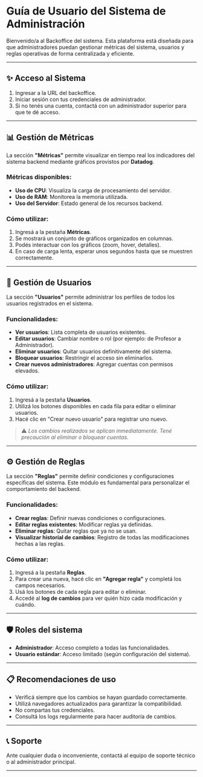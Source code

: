 # Guía de Usuario del Sistema de Administración

Bienvenido/a al Backoffice del sistema. Esta plataforma está diseñada para que administradores puedan gestionar métricas del sistema, usuarios y reglas operativas de forma centralizada y eficiente.

---

## ✨ Acceso al Sistema

1. Ingresar a la URL del backoffice.
2. Iniciar sesión con tus credenciales de administrador.
3. Si no tenés una cuenta, contactá con un administrador superior para que te dé acceso.

---

## 📊 Gestión de Métricas

La sección **"Métricas"** permite visualizar en tiempo real los indicadores del sistema backend mediante gráficos provistos por **Datadog**.

### Métricas disponibles:

* **Uso de CPU**: Visualiza la carga de procesamiento del servidor.
* **Uso de RAM**: Monitorea la memoria utilizada.
* **Uso del Servidor**: Estado general de los recursos backend.

### Cómo utilizar:

1. Ingresá a la pestaña **Métricas**.
2. Se mostrará un conjunto de gráficos organizados en columnas.
3. Podés interactuar con los gráficos (zoom, hover, detalles).
4. En caso de carga lenta, esperar unos segundos hasta que se muestren correctamente.

---

## 👥 Gestión de Usuarios

La sección **"Usuarios"** permite administrar los perfiles de todos los usuarios registrados en el sistema.

### Funcionalidades:

* **Ver usuarios**: Lista completa de usuarios existentes.
* **Editar usuarios**: Cambiar nombre o rol (por ejemplo: de Profesor a Administrador).
* **Eliminar usuarios**: Quitar usuarios definitivamente del sistema.
* **Bloquear usuarios**: Restringir el acceso sin eliminarlos.
* **Crear nuevos administradores**: Agregar cuentas con permisos elevados.

### Cómo utilizar:

1. Ingresá a la pestaña **Usuarios**.
2. Utilizá los botones disponibles en cada fila para editar o eliminar usuarios.
3. Hacé clic en "Crear nuevo usuario" para registrar uno nuevo.

> ⚠️ *Los cambios realizados se aplican inmediatamente. Tené precaución al eliminar o bloquear cuentas.*

---

## ⚙️ Gestión de Reglas

La sección **"Reglas"** permite definir condiciones y configuraciones específicas del sistema. Este módulo es fundamental para personalizar el comportamiento del backend.

### Funcionalidades:

* **Crear reglas**: Definir nuevas condiciones o configuraciones.
* **Editar reglas existentes**: Modificar reglas ya definidas.
* **Eliminar reglas**: Quitar reglas que ya no se usan.
* **Visualizar historial de cambios**: Registro de todas las modificaciones hechas a las reglas.

### Cómo utilizar:

1. Ingresá a la pestaña **Reglas**.
2. Para crear una nueva, hacé clic en **"Agregar regla"** y completá los campos necesarios.
3. Usá los botones de cada regla para editar o eliminar.
4. Accedé al **log de cambios** para ver quién hizo cada modificación y cuándo.

---

## 🛡️ Roles del sistema

* **Administrador**: Acceso completo a todas las funcionalidades.
* **Usuario estándar**: Acceso limitado (según configuración del sistema).

---

## 📋 Recomendaciones de uso

* Verificá siempre que los cambios se hayan guardado correctamente.
* Utilizá navegadores actualizados para garantizar la compatibilidad.
* No compartas tus credenciales.
* Consultá los logs regularmente para hacer auditoría de cambios.

---

## 📞 Soporte

Ante cualquier duda o inconveniente, contactá al equipo de soporte técnico o al administrador principal.

---
